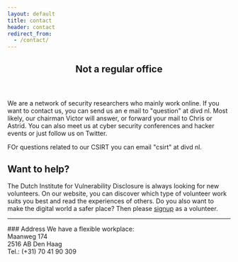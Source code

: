```yaml
---
layout: default
title: contact
header: contact
redirect_from:
  - /contact/
---
```

<header>
	<h2>Not a regular office</h2>
</header>

We are a network of security researchers who mainly work online. If you want to contact us, you can send us an e mail to "question" at divd nl. Most likely, our chairman Victor will answer, or forward your mail to Chris or Astrid. You can also meet us at cyber security conferences and hacker events or just follow us on Twitter.

FOr questions related to our CSIRT you can email "csirt" at divd nl.

## Want to help?
The Dutch Institute for Vulnerability Disclosure is always looking for new volunteers. On our website, you can discover which type of volunteer work suits you best and read the experiences of others. Do you also want to make the digital world a safer place? Then please [signup](https://forms.gle/thdYJXy7TXs1REBk8) as a volunteer.

<hr>
### Address
We have a flexible workplace:<br>
Maanweg 174<br>
2516 AB Den Haag<br>
Tel.: (+31) 70 41 90 309

